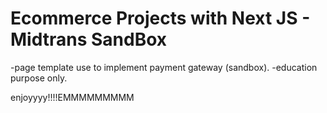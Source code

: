 # Ecommerce Projects with Next JS - Midtrans SandBox

-page template use to implement payment gateway (sandbox).
-education purpose only.

enjoyyyy!!!!EMMMMMMMMM
